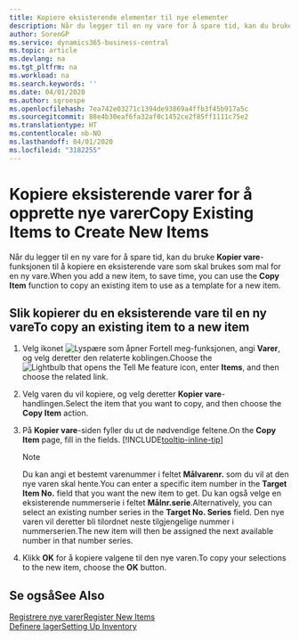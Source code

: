 ```yaml
---
title: Kopiere eksisterende elementer til nye elementer
description: Når du legger til en ny vare for å spare tid, kan du bruke Kopier vare-funksjonen til å kopiere en eksisterende vare som skal brukes som mal for en ny vare.
author: SorenGP
ms.service: dynamics365-business-central
ms.topic: article
ms.devlang: na
ms.tgt_pltfrm: na
ms.workload: na
ms.search.keywords: ''
ms.date: 04/01/2020
ms.author: sgroespe
ms.openlocfilehash: 7ea742e03271c1394de93869a4ffb3f45b917a5c
ms.sourcegitcommit: 88e4b30eaf6fa32af0c1452ce2f85ff1111c75e2
ms.translationtype: HT
ms.contentlocale: nb-NO
ms.lasthandoff: 04/01/2020
ms.locfileid: "3182255"
---
```

# <a name="copy-existing-items-to-create-new-items"></a><span data-ttu-id="b6073-103">Kopiere eksisterende varer for å opprette nye varer</span><span class="sxs-lookup"><span data-stu-id="b6073-103">Copy Existing Items to Create New Items</span></span>
<span data-ttu-id="b6073-104">Når du legger til en ny vare for å spare tid, kan du bruke **Kopier vare**-funksjonen til å kopiere en eksisterende vare som skal brukes som mal for en ny vare.</span><span class="sxs-lookup"><span data-stu-id="b6073-104">When you add a new item, to save time, you can use the **Copy Item** function to copy an existing item to use as a template for a new item.</span></span>  

## <a name="to-copy-an-existing-item-to-a-new-item"></a><span data-ttu-id="b6073-105">Slik kopierer du en eksisterende vare til en ny vare</span><span class="sxs-lookup"><span data-stu-id="b6073-105">To copy an existing item to a new item</span></span>  
1. <span data-ttu-id="b6073-106">Velg ikonet ![Lyspære som åpner Fortell meg-funksjonen](media/ui-search/search_small.png "Fortell hva du vil gjøre"), angi **Varer**, og velg deretter den relaterte koblingen.</span><span class="sxs-lookup"><span data-stu-id="b6073-106">Choose the ![Lightbulb that opens the Tell Me feature](media/ui-search/search_small.png "Tell me what you want to do") icon, enter **Items**, and then choose the related link.</span></span>  
2. <span data-ttu-id="b6073-107">Velg varen du vil kopiere, og velg deretter **Kopier vare**-handlingen.</span><span class="sxs-lookup"><span data-stu-id="b6073-107">Select the item that you want to copy, and then choose the **Copy Item** action.</span></span>  
3. <span data-ttu-id="b6073-108">På **Kopier vare**-siden fyller du ut de nødvendige feltene.</span><span class="sxs-lookup"><span data-stu-id="b6073-108">On the **Copy Item** page, fill in the fields.</span></span> [!INCLUDE[tooltip-inline-tip](includes/tooltip-inline-tip_md.md)]

    > [!NOTE]  
    > <span data-ttu-id="b6073-109">Du kan angi et bestemt varenummer i feltet **Målvarenr.** som du vil at den nye varen skal hente.</span><span class="sxs-lookup"><span data-stu-id="b6073-109">You can enter a specific item number in the **Target Item No.** field that you want the new item to get.</span></span> <span data-ttu-id="b6073-110">Du kan også velge en eksisterende nummerserie i feltet **Målnr.serie**.</span><span class="sxs-lookup"><span data-stu-id="b6073-110">Alternatively, you can select an existing number series in the **Target No. Series** field.</span></span> <span data-ttu-id="b6073-111">Den nye varen vil deretter bli tilordnet neste tilgjengelige nummer i nummerserien.</span><span class="sxs-lookup"><span data-stu-id="b6073-111">The new item will then be assigned the next available number in that number series.</span></span>  

5. <span data-ttu-id="b6073-112">Klikk **OK** for å kopiere valgene til den nye varen.</span><span class="sxs-lookup"><span data-stu-id="b6073-112">To copy your selections to the new item, choose the **OK** button.</span></span>  

## <a name="see-also"></a><span data-ttu-id="b6073-113">Se også</span><span class="sxs-lookup"><span data-stu-id="b6073-113">See Also</span></span>  
[<span data-ttu-id="b6073-114">Registrere nye varer</span><span class="sxs-lookup"><span data-stu-id="b6073-114">Register New Items</span></span>](inventory-how-register-new-items.md)  
[<span data-ttu-id="b6073-115">Definere lager</span><span class="sxs-lookup"><span data-stu-id="b6073-115">Setting Up Inventory</span></span>](inventory-setup-inventory.md)
